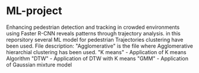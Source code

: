 # ML-project
Enhancing pedestrian detection and tracking in crowded environments using Faster R-CNN reveals patterns through trajectory analysis.
in this reporsitory several ML model for pedestrian Trajectories clustering have been used. 
File description: 
"Agglomerative" is the file where Agglomerative hierarchial clustering has been used.
"K means" - Application of K means Algorithm 
"DTW" - Application of DTW with K means 
"GMM" - Application of Gaussian mixture model 

